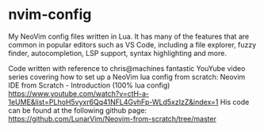 # nvim-config
My NeoVim config files written in Lua. It has many of the features that are common in popular editors such as  VS Code, including a file explorer, fuzzy finder, autocompletion, LSP support, syntax highlighting and more.

Code written with reference to chris@machines fantastic YouYube video series covering how to set up a NeoVim lua config from scratch:
  Neovim IDE from Scratch - Introduction (100% lua config)
  https://www.youtube.com/watch?v=ctH-a-1eUME&list=PLhoH5vyxr6Qq41NFL4GvhFp-WLd5xzIzZ&index=1
His code can be found at the following github page:
  https://github.com/LunarVim/Neovim-from-scratch/tree/master
